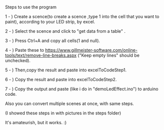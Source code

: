 Steps to use the program

1 - ) Create a scence(to create a scence ,type 1 into the cell that you want to paint), according to your LED strip, by excel. 

2 - ) Select the scence and click to "get data from a table" .

3 - ) Press Ctrl+A and copy all cells(1 and null).

4 - ) Paste these to https://www.gillmeister-software.com/online-tools/text/remove-line-breaks.aspx ("Keep empty lines" should be unchecked).

5 - ) Then,copy the result and paste into excelToCodeStep1.

6 - ) Copy the result and paste into excelToCodeStep2.

7 - ) Copy the output and paste (like i do in "demoLedEffect.ino") to arduino code.

Also you can convert multiple scenes at once, with same steps.

(I showed these steps in with pictures in the steps folder)

It's amateurish, but it works.  :)
